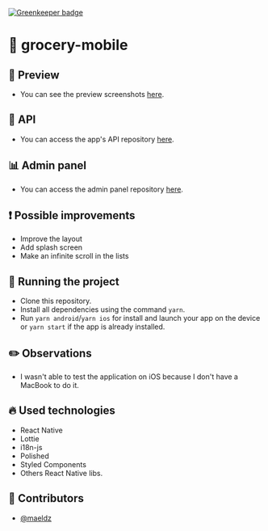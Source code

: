 [![Greenkeeper badge](https://badges.greenkeeper.io/maeldz/grocery-mobile-react-native.svg)](https://greenkeeper.io/)

# :watermelon: grocery-mobile

## :iphone: Preview

- You can see the preview screenshots [here](/preview).

## :pencil: API

- You can access the app's API repository [here](https://github.com/maeldz/grocery-backend-nodejs).

## :bar_chart: Admin panel

- You can access the admin panel repository [here](https://github.com/maeldz/grocery-dashboard-reactjs).

## :exclamation: Possible improvements

- Improve the layout
- Add splash screen
- Make an infinite scroll in the lists

## :wrench: Running the project

- Clone this repository.
- Install all dependencies using the command `yarn`.
- Run `yarn android`/`yarn ios` for install and launch your app on the device or `yarn start` if the app is already installed.

## :pencil2: Observations

- I wasn't able to test the application on iOS because I don't have a MacBook to do it.

## :fire: Used technologies

- React Native
- Lottie
- i18n-js
- Polished
- Styled Components
- Others React Native libs.

## :man: Contributors

- [@maeldz](https://github.com/maeldz)
